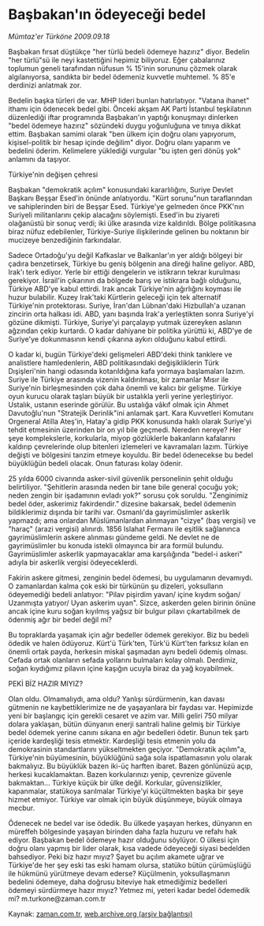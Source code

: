 # Başbakan'ın ödeyeceği bedel

*Mümtaz'er Türköne 2009.09.18*

<tr><td class="metin" colspan="2" style="padding-top: 20px; padding-left: 5px; padding-right: 10px;">Başbakan fırsat düştükçe "her türlü bedeli ödemeye hazırız" diyor. Bedelin "her türlü"sü ile neyi kastettiğini hepimiz biliyoruz. Eğer çabalarınız toplumun geneli tarafından nüfusun % 15'inin sorununu çözmek olarak algılanıyorsa, sandıkta bir bedel ödemeniz kuvvetle muhtemel. % 85'e derdinizi anlatmak zor.</td></tr><tr><td class="metin" colspan="2" style="padding-top: 20px; padding-left: 5px; padding-right: 10px;"><p> Bedelin başka türleri de var. MHP lideri bunları hatırlatıyor. "Vatana ihanet" ithamı için ödenecek bedel gibi. Önceki akşam AK Parti İstanbul teşkilatının düzenlediği iftar programında Başbakan'ın yaptığı konuşmayı dinlerken "bedel ödemeye hazırız" sözündeki duygu yoğunluğuna ve tınıya dikkat ettim. Başbakan samimi olarak "ben ülkem için doğru olanı yapıyorum, kişisel-politik bir hesap içinde değilim" diyor. Doğru olanı yaparım ve bedelini öderim. Kelimelere yüklediği vurgular "bu işten geri dönüş yok" anlamını da taşıyor. 
<p>Türkiye'nin değişen çehresi
<p>Başbakan "demokratik açılım" konusundaki kararlılığını, Suriye Devlet Başkanı Beşşar Esed'in önünde anlatıyordu. "Kürt sorunu"nun taraflarından ve sahiplerinden biri de Beşşar Esed. Türkiye'ye gelmeden önce PKK'nın Suriyeli militanlarını çekip alacağını söylemişti. Esed'in bu ziyareti olağanüstü bir sonuç verdi; iki ülke arasında vize kaldırıldı. Bölge politikasına biraz nüfuz edebilenler, Türkiye-Suriye ilişkilerinde gelinen bu noktanın bir mucizeye benzediğinin farkındalar. 
<p>Sadece Ortadoğu'yu değil Kafkaslar ve Balkanlar'ın yer aldığı bölgeyi bir çadıra benzetirsek, Türkiye bu geniş bölgenin ana direği haline geliyor. ABD, Irak'ı terk ediyor. Yerle bir ettiği dengelerin ve istikrarın tekrar kurulması gerekiyor. İsrail'in çıkarının da bölgede barış ve istikrara bağlı olduğunu, Türkiye ABD'ye kabul ettirdi. Irak ancak Türkiye'nin ağırlığını koyması ile huzur bulabilir. Kuzey Irak'taki Kürtlerin geleceği için tek alternatif Türkiye'nin protektorası. Suriye, İran'dan Lübnan'daki Hizbullah'a uzanan zincirin orta halkası idi. ABD, yanı başında Irak'a yerleştikten sonra Suriye'yi gözüne dikmişti. Türkiye, Suriye'yi parçalayıp yutmak üzereyken aslanın ağzından çekip kurtardı. O kadar dahiyane bir politika yürüttü ki, ABD'ye de Suriye'ye dokunmasının kendi çıkarına aykırı olduğunu kabul ettirdi. 
<p>O kadar ki, bugün Türkiye'deki gelişmeleri ABD'deki think tanklere ve analistlere hamledenlerin, ABD politikasındaki değişikliklerin Türk Dışişleri'nin hangi odasında kotarıldığına kafa yormaya başlamaları lazım. Suriye ile Türkiye arasında vizenin kaldırılması, bir zamanlar Mısır ile Suriye'nin birleşmesinden çok daha önemli ve kalıcı bir gelişme. Türkiye oyun kurucu olarak taşları büyük bir ustalıkla yerli yerine yerleştiriyor. Ustalık, ustanın eserinde görülür. Bu ustalığa vâkıf olmak için Ahmet Davutoğlu'nun "Stratejik Derinlik"ini anlamak şart. Kara Kuvvetleri Komutanı Orgeneral Atilla Ateş'in, Hatay'a gidip PKK konusunda haklı olarak Suriye'yi tehdit etmesinin üzerinden bir on yıl bile geçmedi. Nereden nereye? Her şeye komplekslerle, korkularla, miyop gözlüklerle bakanların kafalarını kaldırıp çevrelerinde olup bitenleri izlemeleri ve kavramaları lazım. Türkiye değişti ve bölgesini tanzim etmeye koyuldu. Bir bedel ödenecekse bu bedel büyüklüğün bedeli olacak. Onun faturası kolay ödenir. 
<p>25 yılda 6000 civarında asker-sivil güvenlik personelinin şehit olduğu belirtiliyor. "Şehitlerin arasında neden bir tane bile general çocuğu yok; neden zengin bir işadamının evladı yok?" sorusu çok soruldu. "Zenginimiz bedel öder, askerimiz fakirdendir." dizesine bakarsak, bedel ödemenin bildiklerimiz dışında bir tarihi var. Osmanlı'da gayrimüslimler askerlik yapmazdı; ama onlardan Müslümanlardan alınmayan "cizye" (baş vergisi) ve "haraç" (arazi vergisi) alınırdı. 1856 Islahat Fermanı ile eşitlik sağlanınca gayrimüslimlerin askere alınması gündeme geldi. Ne devlet ne de gayrimüslimler bu konuda istekli olmayınca bir ara formül bulundu. Gayrimüslimler askerlik yapmayacaklar ama karşılığında "bedel-i askeri" adıyla bir askerlik vergisi ödeyeceklerdi. 
<p>Fakirin askere gitmesi, zenginin bedel ödemesi, bu uygulamanın devamıydı. O zamanlardan kalma çok eski bir türkünün şu dizeleri, yoksulların ödeyemediği bedeli anlatıyor: "Pilav pişirdim yavan/ içine kıydım soğan/ Uzanmışta yatıyor/ Uyan askerim uyan". Sizce, askerden gelen birinin önüne ancak içine kuru soğan kıyılmış yağsız bir bulgur pilavı çıkartabilmek de ödenmiş ağır bir bedel değil mi? 
<p> Bu topraklarda yaşamak için ağır bedeller ödemek gerekiyor. Biz bu bedeli ödedik ve halen ödüyoruz. Kürt'ü Türk'ten, Türk'ü Kürt'ten farksız kılan en önemli ortak payda, herkesin miskal şaşmadan aynı bedeli ödemiş olması. Cefada ortak olanların sefada yollarını bulmaları kolay olmalı. Derdimiz, soğan kıydığımız pilavın içine kaşığın ucuyla biraz da yağ koyabilmek. 
<p>PEKİ BİZ HAZIR MIYIZ?
<p>Olan oldu. Olmamalıydı, ama oldu? Yanlışı sürdürmenin, kan davası gütmenin ne kaybettiklerimize ne de yaşayanlara bir faydası var. Hepimizde yeni bir başlangıç için gerekli cesaret ve azim var. Milli geliri 750 milyar dolara yaklaşan, bütün dünyanın enerji santrali haline gelmiş bir Türkiye bedel ödemek yerine canını sıkana en ağır bedelleri ödetir. Bunun tek şartı içeride kardeşliği tesis etmektir. Kardeşliği tesis etmenin yolu da demokrasinin standartlarını yükseltmekten geçiyor. "Demokratik açılım"a, Türkiye'nin büyümesinin, büyüklüğünü sağa sola ispatlamasının yolu olarak bakmalıyız. Bu büyüklük bazen iki-üç harften ibaret. Bazen gönlünüzü açıp, herkesi kucaklamaktan. Bazen korkularınızı yenip, çevrenize güvenle bakmaktan... Türkiye küçük bir ülke değil. Korkular, güvensizlikler, kapanmalar, statükoya sarılmalar Türkiye'yi küçültmekten başka bir şeye hizmet etmiyor. Türkiye var olmak için büyük düşünmeye, büyük olmaya mecbur. 
<p>Ödenecek ne bedel var ise ödedik. Bu ülkede yaşayan herkes, dünyanın en müreffeh bölgesinde yaşayan birinden daha fazla huzuru ve refahı hak ediyor. Başbakan bedel ödemeye hazır olduğunu söylüyor. O ülkesi için doğru olanı yapmış bir lider olarak, kısa vadede ödeyeceği siyasi bedelden bahsediyor. Peki biz hazır mıyız? Şayet bu açılım akamete uğrar ve Türkiye'de her şey eski tas eski hamam olursa, statüko bütün çürümüşlüğü ile hükmünü yürütmeye devam ederse? Küçülmenin, yoksullaşmanın bedelini ödemeye, daha doğrusu biteviye hak etmediğimiz bedelleri ödemeyi sürdürmeye hazır mıyız? Yetmez mi, yeteri kadar bedel ödemedik mi? m.turkone@zaman.com.tr<br/></p></p></p></p></p></p></p></p></p></p></p></td></tr>

Kaynak: [zaman.com.tr](http://zaman.com.tr/yazar.do?yazino=893715), [web.archive.org (arşiv bağlantısı)](http://web.archive.org/web/20090924025331/http://www.zaman.com.tr:80/yazar.do?yazino=893715)
